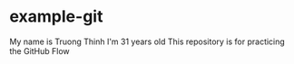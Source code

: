 # example-git
My name is Truong Thinh
I'm 31 years old
This repository is for practicing the GitHub Flow

